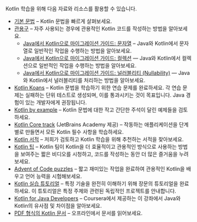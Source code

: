[//]: # (title: 학습 자료 개요)

Kotlin 학습을 위해 다음 자료와 리소스를 활용할 수 있습니다.
* [기본 문법](basic-syntax.md) – Kotlin 문법을 빠르게 살펴보세요.
* [관용구](idioms.md) – 자주 사용되는 경우에 관용적인 Kotlin 코드를 작성하는 방법을 알아보세요.
  * [Java에서 Kotlin으로 마이그레이션 가이드: 문자열](java-to-kotlin-idioms-strings.md) – Java와 Kotlin에서 문자열로 일반적인 작업을 수행하는 방법을 알아보세요.
  * [Java에서 Kotlin으로 마이그레이션 가이드: 컬렉션](java-to-kotlin-collections-guide.md) — Java와 Kotlin에서 컬렉션으로 일반적인 작업을 수행하는 방법을 알아보세요.
  * [Java에서 Kotlin으로 마이그레이션 가이드: 널러블리티 (Nullability)](java-to-kotlin-nullability-guide.md) — Java와 Kotlin에서 널러블리티를 처리하는 방법을 알아보세요.
* [Kotlin Koans](koans.md) – Kotlin 문법을 학습하기 위한 연습 문제를 완료하세요. 각 연습 문제는 실패하는 단위 테스트로 생성되며, 이를 통과시키는 것이 목표입니다. Java 경험이 있는 개발자에게 권장됩니다.
* [Kotlin by example](https://play.kotlinlang.org/byExample/overview) – Kotlin 문법에 대한 작고 간단한 주석이 달린 예제들을 검토하세요.
* [Kotlin Core track](https://hyperskill.org/tracks?category=4&utm_source=jbkotlin_hs&utm_medium=referral&utm_campaign=kotlinlang-docs&utm_content=button_1&utm_term=22.03.23) (JetBrains Academy 제공) – 작동하는 애플리케이션을 단계별로 만들면서 모든 Kotlin 필수 사항을 학습하세요.
* [Kotlin 서적](books.md) – 저희가 검토하고 Kotlin 학습을 위해 추천하는 서적을 찾아보세요.
* [Kotlin 팁](kotlin-tips.md) – Kotlin 팀이 Kotlin을 더 효율적이고 관용적인 방식으로 사용하는 방법을 보여주는 짧은 비디오를 시청하고, 코드를 작성하는 동안 더 많은 즐거움을 누려보세요.
* [Advent of Code puzzles](advent-of-code.md) – 짧고 재미있는 작업을 완료하여 관용적인 Kotlin을 배우고 언어 능력을 시험해보세요.
* [Kotlin 실습 튜토리얼](kotlin-hands-on.md) – 특정 기술을 완전히 이해하기 위해 장문의 튜토리얼을 완료하세요. 이 튜토리얼은 특정 주제와 관련된 독립적인 프로젝트를 안내합니다.
* [Kotlin for Java Developers](https://www.coursera.org/learn/kotlin-for-java-developers) – Coursera에서 제공하는 이 강좌에서 Java와 Kotlin의 유사점 및 차이점을 알아보세요.
* [PDF 형식의 Kotlin 문서](kotlin-pdf.md) – 오프라인에서 문서를 읽어보세요.